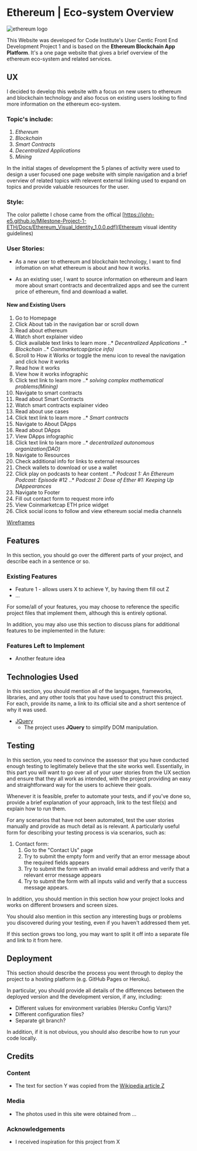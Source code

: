 # Ethereum | Eco-system Overview
![ethereum logo](https://john-e5.github.io/Milestone-Project-1-ETH/assets/images/main-img.png) 


This Website was developed for Code Institute's User Centic Front End Development Project 1 and is based on the **Ethereum Blockchain App Platform**.
It's a one page website that gives a brief overview of the ethereum eco-system and related services.



 
## UX
I decided to develop this website with a focus on new users to ethereum and blockchain technology and also focus on existing users looking to find more information on the ethereum eco-system.
 

### Topic's include:
1. _Ethereum_
2. _Blockchain_
3. _Smart Contracts_
4. _Decentralized Applications_
5. _Mining_

In the initial stages of development the 5 planes of activity were used to design a user focused one page website with simple navigation and a brief overview of related topics with relevent external linking used to expand on topics and provide valuable resources for the user.

### Style:
The color pallette I chose came from the offical [https://john-e5.github.io/Milestone-Project-1-ETH/Docs/Ethereum_Visual_Identity_1.0.0.pdf](Ethereum visual identity guidelines)


### User Stories:
- As a new user to ethereum and blockchain technology, I want to find infomation on what ethereum is about and how it works.

- As an existing user, I want to source information on ethereum and learn more about smart contracts and decentralized apps and see the current price of ethereum, find and download a wallet.

#### New and Existing Users
1. Go to Homepage
2. Click About tab in the navigation bar or scroll down
3. Read about ethereum
4. Watch short explainer video
5. Click available text links to learn more
..* _Decentralized Applications_
..* _Blockchain_
..* _Coinmarketcap(price info)_
6. Scroll to How it Works or toggle the menu icon to reveal the navigation and click how it works
7. Read how it works
8. View how it works infographic
9. Click text link to learn more
..* _solving complex mathematical problems(Mining)_
10. Navigate to smart contracts
11. Read about Smart Contracts
12. Watch smart contracts explainer video
13. Read about use cases
14. Click text link to learn more
..* _Smart contracts_
15. Navigate to About DApps 
16. Read about DApps
17. View DApps infographic
18. Click text link to learn more
..* _decentralized autonomous organization(DAO)_
19. Navigate to Resources
20. Check additional info for links to external resources
21. Check wallets to download or use a wallet
22. Click play on podcasts to hear content
..* _Podcast 1: An Ethereum Podcast: Episode #12_
..* _Podcast 2: Dose of Ether #1: Keeping Up DAppearances_
23. Navigate to Footer
24. Fill out contact form to request more info
25. View Coinmarketcap ETH price widget
26. Click social icons to follow and view ethereum social media channels




[Wireframes](https://john-e5.github.io/Milestone-Project-1-ETH/Docs/Milestone-Project-1-ETH-Wireframes.pdf)

## Features

In this section, you should go over the different parts of your project, and describe each in a sentence or so.
 
### Existing Features
- Feature 1 - allows users X to achieve Y, by having them fill out Z
- ...

For some/all of your features, you may choose to reference the specific project files that implement them, although this is entirely optional.

In addition, you may also use this section to discuss plans for additional features to be implemented in the future:

### Features Left to Implement
- Another feature idea

## Technologies Used

In this section, you should mention all of the languages, frameworks, libraries, and any other tools that you have used to construct this project. For each, provide its name, a link to its official site and a short sentence of why it was used.

- [JQuery](https://jquery.com)
    - The project uses **JQuery** to simplify DOM manipulation.


## Testing

In this section, you need to convince the assessor that you have conducted enough testing to legitimately believe that the site works well. Essentially, in this part you will want to go over all of your user stories from the UX section and ensure that they all work as intended, with the project providing an easy and straightforward way for the users to achieve their goals.

Whenever it is feasible, prefer to automate your tests, and if you've done so, provide a brief explanation of your approach, link to the test file(s) and explain how to run them.

For any scenarios that have not been automated, test the user stories manually and provide as much detail as is relevant. A particularly useful form for describing your testing process is via scenarios, such as:

1. Contact form:
    1. Go to the "Contact Us" page
    2. Try to submit the empty form and verify that an error message about the required fields appears
    3. Try to submit the form with an invalid email address and verify that a relevant error message appears
    4. Try to submit the form with all inputs valid and verify that a success message appears.

In addition, you should mention in this section how your project looks and works on different browsers and screen sizes.

You should also mention in this section any interesting bugs or problems you discovered during your testing, even if you haven't addressed them yet.

If this section grows too long, you may want to split it off into a separate file and link to it from here.

## Deployment

This section should describe the process you went through to deploy the project to a hosting platform (e.g. GitHub Pages or Heroku).

In particular, you should provide all details of the differences between the deployed version and the development version, if any, including:
- Different values for environment variables (Heroku Config Vars)?
- Different configuration files?
- Separate git branch?

In addition, if it is not obvious, you should also describe how to run your code locally.


## Credits

### Content
- The text for section Y was copied from the [Wikipedia article Z](https://en.wikipedia.org/wiki/Z)

### Media
- The photos used in this site were obtained from ...

### Acknowledgements

- I received inspiration for this project from X
